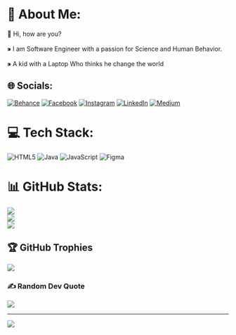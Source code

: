 # 💫 About Me:
🔭 Hi, how are you?<br><br>⁍ I am Software Engineer with a passion for Science and Human Behavior.<br><br>⁍ A kid with a Laptop Who thinks he change the world 


## 🌐 Socials:
[![Behance](https://img.shields.io/badge/Behance-1769ff?logo=behance&logoColor=white)](https://behance.net/S4LTY) [![Facebook](https://img.shields.io/badge/Facebook-%231877F2.svg?logo=Facebook&logoColor=white)](https://facebook.com/https://www.facebook.com/profile.php?id=100005766138236) [![Instagram](https://img.shields.io/badge/Instagram-%23E4405F.svg?logo=Instagram&logoColor=white)](https://instagram.com/__s4lty__) [![LinkedIn](https://img.shields.io/badge/LinkedIn-%230077B5.svg?logo=linkedin&logoColor=white)](https://linkedin.com/in/www.linkedin.com/in/nikh1l) [![Medium](https://img.shields.io/badge/Medium-12100E?logo=medium&logoColor=white)](https://medium.com/@https://medium.com/@s4lty) 

# 💻 Tech Stack:
![HTML5](https://img.shields.io/badge/html5-%23E34F26.svg?style=for-the-badge&logo=html5&logoColor=white) ![Java](https://img.shields.io/badge/java-%23ED8B00.svg?style=for-the-badge&logo=java&logoColor=white) ![JavaScript](https://img.shields.io/badge/javascript-%23323330.svg?style=for-the-badge&logo=javascript&logoColor=%23F7DF1E) 	![Figma](https://img.shields.io/badge/figma-%23F24E1E.svg?style=for-the-badge&logo=figma&logoColor=white)
# 📊 GitHub Stats:
![](https://github-readme-stats.vercel.app/api?username=Nikhil99-star&theme=merko&hide_border=false&include_all_commits=true&count_private=true)<br/>
![](https://github-readme-streak-stats.herokuapp.com/?user=Nikhil99-star&theme=merko&hide_border=false)<br/>
![](https://github-readme-stats.vercel.app/api/top-langs/?username=Nikhil99-star&theme=merko&hide_border=false&include_all_commits=true&count_private=true&layout=compact)

## 🏆 GitHub Trophies
![](https://github-profile-trophy.vercel.app/?username=Nikhil99-star&theme=radical&no-frame=false&no-bg=true&margin-w=4)

### ✍️ Random Dev Quote
![](https://quotes-github-readme.vercel.app/api?type=horizontal&theme=radical)

---
[![](https://visitcount.itsvg.in/api?id=Nikhil99-star&icon=0&color=0)](https://visitcount.itsvg.in)

<!-- Proudly created with GPRM ( https://gprm.itsvg.in ) -->
